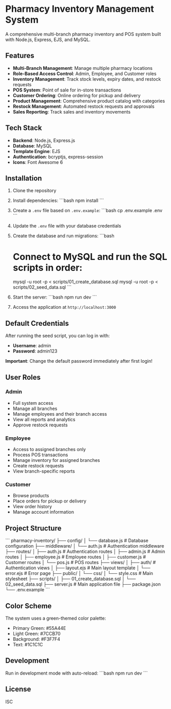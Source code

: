 # Pharmacy Inventory Management System

A comprehensive multi-branch pharmacy inventory and POS system built with Node.js, Express, EJS, and MySQL.

## Features

- **Multi-Branch Management**: Manage multiple pharmacy locations
- **Role-Based Access Control**: Admin, Employee, and Customer roles
- **Inventory Management**: Track stock levels, expiry dates, and restock requests
- **POS System**: Point of sale for in-store transactions
- **Customer Ordering**: Online ordering for pickup and delivery
- **Product Management**: Comprehensive product catalog with categories
- **Restock Management**: Automated restock requests and approvals
- **Sales Reporting**: Track sales and inventory movements

## Tech Stack

- **Backend**: Node.js, Express.js
- **Database**: MySQL
- **Template Engine**: EJS
- **Authentication**: bcryptjs, express-session
- **Icons**: Font Awesome 6

## Installation

1. Clone the repository
2. Install dependencies:
   \`\`\`bash
   npm install
   \`\`\`

3. Create a `.env` file based on `.env.example`:
   \`\`\`bash
   cp .env.example .env
   \`\`\`

4. Update the `.env` file with your database credentials

5. Create the database and run migrations:
   \`\`\`bash
   # Connect to MySQL and run the SQL scripts in order:
   mysql -u root -p < scripts/01_create_database.sql
   mysql -u root -p < scripts/02_seed_data.sql
   \`\`\`

6. Start the server:
   \`\`\`bash
   npm run dev
   \`\`\`

7. Access the application at `http://localhost:3000`

## Default Credentials

After running the seed script, you can log in with:
- **Username**: admin
- **Password**: admin123

**Important**: Change the default password immediately after first login!

## User Roles

### Admin
- Full system access
- Manage all branches
- Manage employees and their branch access
- View all reports and analytics
- Approve restock requests

### Employee
- Access to assigned branches only
- Process POS transactions
- Manage inventory for assigned branches
- Create restock requests
- View branch-specific reports

### Customer
- Browse products
- Place orders for pickup or delivery
- View order history
- Manage account information

## Project Structure

\`\`\`
pharmacy-inventory/
├── config/
│   └── database.js          # Database configuration
├── middleware/
│   └── auth.js              # Authentication middleware
├── routes/
│   ├── auth.js              # Authentication routes
│   ├── admin.js             # Admin routes
│   ├── employee.js          # Employee routes
│   ├── customer.js          # Customer routes
│   └── pos.js               # POS routes
├── views/
│   ├── auth/                # Authentication views
│   ├── layout.ejs           # Main layout template
│   └── error.ejs            # Error page
├── public/
│   └── css/
│       └── style.css        # Main stylesheet
├── scripts/
│   ├── 01_create_database.sql
│   └── 02_seed_data.sql
├── server.js                # Main application file
├── package.json
└── .env.example
\`\`\`

## Color Scheme

The system uses a green-themed color palette:
- Primary Green: #55A44E
- Light Green: #7CCB70
- Background: #F3F7F4
- Text: #1C1C1C

## Development

Run in development mode with auto-reload:
\`\`\`bash
npm run dev
\`\`\`

## License

ISC


